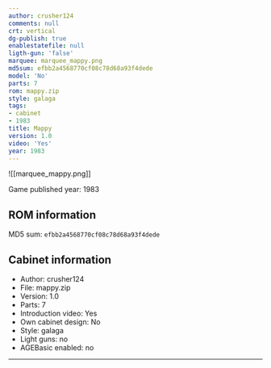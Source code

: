 ```yaml
---
author: crusher124
comments: null
crt: vertical
dg-publish: true
enablestatefile: null
ligth-gun: 'false'
marquee: marquee_mappy.png
md5sum: efbb2a4568770cf08c78d68a93f4dede
model: 'No'
parts: 7
rom: mappy.zip
style: galaga
tags:
- cabinet
- 1983
title: Mappy
version: 1.0
video: 'Yes'
year: 1983
---
```


![[marquee_mappy.png]]

Game published year: 1983

## ROM information

MD5 sum: `efbb2a4568770cf08c78d68a93f4dede` 

## Cabinet information

- Author: crusher124
- File: mappy.zip
- Version: 1.0
- Parts: 7
- Introduction video: Yes
- Own cabinet design: No
- Style: galaga
- Light guns: no
- AGEBasic enabled: no

---
